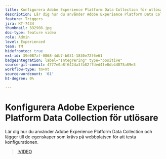 ```yaml
---
title: Konfigurera Adobe Experience Platform Data Collection för utlösare
description: Lär dig hur du använder Adobe Experience Platform Data Collection och lägger till de egenskaper som krävs på webbplatsen för att testa konfigurationen.
feature: Triggers
jira: KT-7434
thumbnail: 332908.jpg
doc-type: feature video
role: Admin
level: Experienced
team: TM
hidefromtoc: true
exl-id: 39e087af-0868-4db7-b031-1830e72f6e61
badgeIntegration: label="Integrering" type="positive"
source-git-commit: 4777e0a8f6424a3fb82f7ded4fe0db44875a89e3
workflow-type: tm+mt
source-wordcount: '61'
ht-degree: 0%

---
```


# Konfigurera Adobe Experience Platform Data Collection för utlösare

Lär dig hur du använder Adobe Experience Platform Data Collection och lägger till de egenskaper som krävs på webbplatsen för att testa konfigurationen.

>[!VIDEO](https://video.tv.adobe.com/v/332908?quality=12&learn=on)
